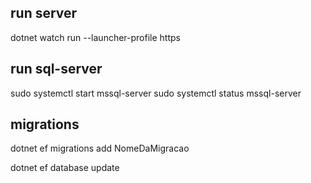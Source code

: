 ## run server
dotnet watch run --launcher-profile https

## run sql-server
sudo systemctl start mssql-server
sudo systemctl status mssql-server

## migrations
dotnet ef migrations add NomeDaMigracao

dotnet ef database update